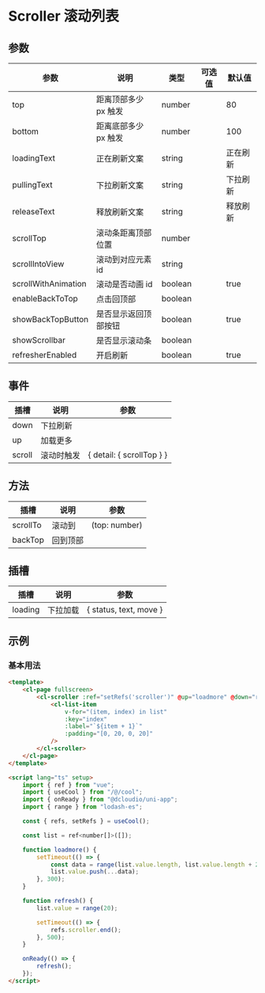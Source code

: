 # Scroller 滚动列表

## 参数

| 参数                | 说明                 | 类型    | 可选值 | 默认值   |
| ------------------- | -------------------- | ------- | ------ | -------- |
| top                 | 距离顶部多少 px 触发 | number  |        | 80       |
| bottom              | 距离底部多少 px 触发 | number  |        | 100      |
| loadingText         | 正在刷新文案         | string  |        | 正在刷新 |
| pullingText         | 下拉刷新文案         | string  |        | 下拉刷新 |
| releaseText         | 释放刷新文案         | string  |        | 释放刷新 |
| scrollTop           | 滚动条距离顶部位置   | number  |        |          |
| scrollIntoView      | 滚动到对应元素 id    | string  |        |          |
| scrollWithAnimation | 滚动是否动画 id      | boolean |        | true     |
| enableBackToTop     | 点击回顶部           | boolean |        |          |
| showBackTopButton   | 是否显示返回顶部按钮 | boolean |        | true     |
| showScrollbar       | 是否显示滚动条       | boolean |        |          |
| refresherEnabled    | 开启刷新             | boolean |        | true     |

## 事件

| 插槽   | 说明       | 参数                      |
| ------ | ---------- | ------------------------- |
| down   | 下拉刷新   |                           |
| up     | 加载更多   |                           |
| scroll | 滚动时触发 | { detail: { scrollTop } } |

## 方法

| 插槽     | 说明     | 参数          |
| -------- | -------- | ------------- |
| scrollTo | 滚动到   | (top: number) |
| backTop  | 回到顶部 |               |

## 插槽

| 插槽    | 说明     | 参数                   |
| ------- | -------- | ---------------------- |
| loading | 下拉加载 | { status, text, move } |

## 示例

### 基本用法

```html
<template>
	<cl-page fullscreen>
		<cl-scroller :ref="setRefs('scroller')" @up="loadmore" @down="refresh">
			<cl-list-item
				v-for="(item, index) in list"
				:key="index"
				:label="`${item + 1}`"
				:padding="[0, 20, 0, 20]"
			/>
		</cl-scroller>
	</cl-page>
</template>

<script lang="ts" setup>
	import { ref } from "vue";
	import { useCool } from "/@/cool";
	import { onReady } from "@dcloudio/uni-app";
	import { range } from "lodash-es";

	const { refs, setRefs } = useCool();

	const list = ref<number[]>([]);

	function loadmore() {
		setTimeout(() => {
			const data = range(list.value.length, list.value.length + 20);
			list.value.push(...data);
		}, 300);
	}

	function refresh() {
		list.value = range(20);

		setTimeout(() => {
			refs.scroller.end();
		}, 500);
	}

	onReady(() => {
		refresh();
	});
</script>
```
